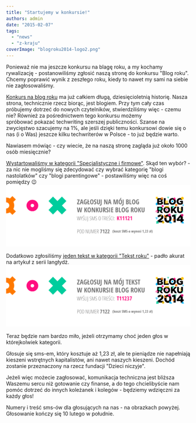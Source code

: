 ```yaml
---
title: "Startujemy w konkursie!"
authors: admin
date: "2015-02-07"
tags:
  - "news"
  - "z-kraju"
coverImage: "blogroku2014-logo2.png"
---
```


Ponieważ nie ma jeszcze konkursu na blagę roku, a my kochamy rywalizację -
postanowiliśmy zgłosić naszą stronę do konkursu "Blog roku". Chcemy poprawić
wynik z zeszłego roku, kiedy to nawet my sami na siebie nie zagłosowaliśmy.

[Konkurs na blog roku](http://www.blogroku.pl/) ma już całkiem długą,
dziesięcioletnią historię. Nasza strona, technicznie rzecz biorąc, jest blogiem.
Przy tym cały czas próbujemy dotrzeć do nowych czytelników, stwierdziliśmy
więc - czemu nie? Również za pośrednictwem tego konkursu możemy
spróbować pokazać techwriting szerszej publiczności. Szanse na zwycięstwo
szacujemy na 1%, ale jeśli dzięki temu konkursowi dowie się o nas (i o Was)
jeszcze kilku techwriterów w Polsce - to już będzie warto.

Nawiasem mówiąc - czy wiecie, że na naszą stronę zagląda już około 1000 osób
miesięcznie?

[Wystartowaliśmy w kategorii "Specjalistyczne i firmowe"](http://www.blogroku.pl/2014/kategorie/-b-techwriter-b-b-pl-b-,8sh,blog.html).
Skąd ten wybór? - za nic nie mogliśmy się zdecydować czy wybrać kategorię "blogi
nastolatków" czy "blogi parentingowe" - postawiliśmy więc na coś pomiędzy 😉
[![Glosuj_blog_roku](images/Glosuj_blog_roku-1024x341.png)](http://techwriter.pl/wp-content/uploads/2015/02/Glosuj_blog_roku.png)

Dodatkowo zgłosiliśmy
[jeden tekst w kategorii "Tekst roku"](http://www.blogroku.pl/2014/kategorie/-b-langlydz-b-part-ten,98i,tekst.html) -
padło akurat na artykuł z serii langłydż.
[![Glosuj_tekst_roku](images/Glosuj_tekst_roku-1024x341.png)](http://techwriter.pl/wp-content/uploads/2015/02/Glosuj_tekst_roku.png)

Teraz będzie nam bardzo miło, jeżeli otrzymamy choć jeden głos w którejkolwiek
kategorii.

Głosuje się sms-em, który kosztuje aż 1,23 zł, ale te pieniądze nie napełniają
kieszeni wstrętnych kapitalistów, ani nawet naszych kieszeni. Dochód zostanie
przeznaczony na rzecz fundacji "Dzieci niczyje".

Jeżeli więc możecie zagłosować, komunikacja techniczna jest bliższa Waszemu
sercu niż gotowanie czy finanse, a do tego chcielibyście nam pomóc dotrzeć do
innych koleżanek i kolegów - będziemy wdzięczni za każdy głos!

Numery i treść sms-ów dla głosujących na nas - na obrazkach powyżej. Głosowanie
kończy się 10 lutego w południe.
